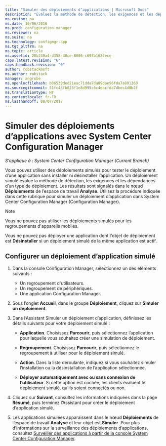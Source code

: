 ```yaml
---
title: "Simuler des déploiements d’applications | Microsoft Docs"
description: "Évaluez la méthode de détection, les exigences et les dépendances d’un type de déploiement sans installer l’application."
ms.custom: na
ms.date: 10/06/2016
ms.prod: configuration-manager
ms.reviewer: na
ms.suite: na
ms.technology: configmgr-app
ms.tgt_pltfrm: na
ms.topic: article
ms.assetid: 28b240a4-d358-40ce-8006-c697b1622ece
caps.latest.revision: "6"
caps.handback.revision: "0"
author: robstackmsft
ms.author: robstack
manager: angrobe
ms.openlocfilehash: b06539ded21eac71dda7da89dae96fda7a801260
ms.sourcegitcommit: 51fc48fb023f1e8d995c6c4eacfda7dbec4d0b2f
ms.translationtype: HT
ms.contentlocale: fr-FR
ms.lasthandoff: 08/07/2017
---
```

# <a name="simulate-application-deployments-with-system-center-configuration-manager"></a>Simuler des déploiements d’applications avec System Center Configuration Manager

*S’applique à : System Center Configuration Manager (Current Branch)*

Vous pouvez utiliser des déploiements simulés pour tester le déploiement d’une application sans installer ni désinstaller l’application. Un déploiement simulé évalue la méthode de détection, les exigences et les dépendances d’un type de déploiement. Les résultats sont signalés dans le nœud **Déploiements** de l’espace de travail **Analyse**. Utilisez la procédure indiquée dans cette rubrique pour simuler un déploiement d’application dans System Center Configuration Manager (Configuration Manager).  

> [!NOTE]  
> Vous ne pouvez pas utiliser les déploiements simulés pour les regroupements d'appareils mobiles.  
>   
> Vous ne pouvez pas déployer une application dont l'objet de déploiement est **Désinstaller** si un déploiement simulé de la même application est actif.  

## <a name="configure-a-simulated-application-deployment"></a>Configurer un déploiement d’application simulé

1.  Dans la console Configuration Manager, sélectionnez un des éléments suivants :  
    -   Un regroupement d'utilisateurs.  
    -   Un regroupement de périphériques.  
    -   Une application Configuration Manager.  

2.  Sous l’onglet **Accueil**, dans le groupe **Déploiement**, cliquez sur **Simuler un déploiement**.  

3.  Dans l’Assistant Simuler un déploiement d’application, définissez les détails suivants pour votre déploiement simulé :  

    -   **Application**. Choisissez **Parcourir**, puis sélectionnez l’application pour laquelle vous souhaitez créer une simulation de déploiement.  

    -   **Regroupement**. Choisissez **Parcourir**, puis sélectionnez le regroupement à utiliser pour le déploiement simulé.  

    -   **Action**. Dans la liste déroulante, indiquez si vous souhaitez simuler l’installation ou la désinstallation de l’application sélectionnée.  

    -   **Déployer automatiquement avec ou sans connexion de l’utilisateur**. Si cette option est cochée, les clients évaluent le déploiement simulé, qu’ils soient connectés ou non.  

4.  Cliquez sur **Suivant**, consultez les informations indiquées dans la page **Résumé**, puis terminez l’Assistant pour créer le déploiement d’application simulé.  

5.  Les applications simulées apparaissent dans le nœud **Déploiements** de l’espace de travail **Analyse** et leur objet est **Simuler**. Pour plus d’informations sur la surveillance des déploiements d’applications, consultez [Surveiller des applications à partir de la console System Center Configuration Manager](../../apps/deploy-use/monitor-applications-from-the-console.md).  
